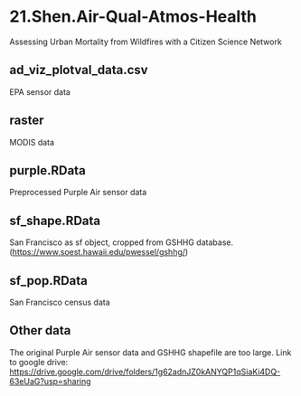 # 21.Shen.Air-Qual-Atmos-Health
Assessing Urban Mortality from Wildfires with a Citizen Science Network

## ad_viz_plotval_data.csv
EPA sensor data

## raster
MODIS data

## purple.RData
Preprocessed Purple Air sensor data 

## sf_shape.RData
San Francisco as sf object, cropped from GSHHG database. (https://www.soest.hawaii.edu/pwessel/gshhg/)

## sf_pop.RData
San Francisco census data

## Other data
The original Purple Air sensor data and GSHHG shapefile are too large. Link to google drive: https://drive.google.com/drive/folders/1g62adnJZ0kANYQP1qSiaKi4DQ-63eUaG?usp=sharing
